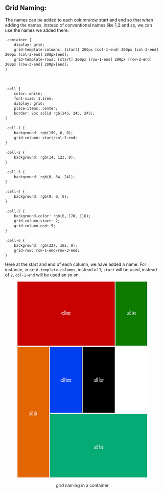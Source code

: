 ## Grid Naming:

The names can be added to each column/row start and end so that when adding the names, instead of conventional names like 1,2 and so, we can use the names we added there.

```csc
.container {
	display: grid;
	grid-template-columns: [start] 200px [col-1-end] 200px [col-2-end] 200px [col-3-end] 200px[end];
	grid-template-rows: [start] 200px [row-1-end] 200px [row-2-end] 200px [row-3-end] 200px[end];
}



.cell {
	color: white;
	font-size: 1.1rem;
	display: grid;
	place-items: center;
	border: 2px solid rgb(245, 245, 245);
}

.cell-1 {
	background: rgb(199, 0, 0);
	grid-column: start/col-3-end;
}

.cell-2 {
	background: rgb(14, 123, 0);
}

.cell-3 {
	background: rgb(0, 64, 241);
}

.cell-4 {
	background: rgb(0, 0, 0);
}

.cell-5 {
	background-color: rgb(0, 170, 116);
	grid-column-start: 2;
	grid-column-end: 5;
}

.cell-6 {
	background: rgb(227, 102, 0);
	grid-row: row-1-end/row-3-end;
}

```

Here at the start and end of each column, we have added a name.
For instance, in `grid-template-columns`, instead of 1, `start` will be used, instead of `2`, `col-1-end` will be used an so on.

<figure>
<img src="../assets/grid-naming/naming.png" height="640" width="762" alt="grid naming in dev tools">
<figcaption>
<p align="center">grid naming in a container</p>
</figcaption>
</figure>

